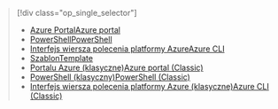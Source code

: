 > [!div class="op_single_selector"]
> * [<span data-ttu-id="81234-101">Azure Portal</span><span class="sxs-lookup"><span data-stu-id="81234-101">Azure portal</span></span>](../articles/virtual-network/virtual-networks-create-vnet-arm-pportal.md)
> * [<span data-ttu-id="81234-102">PowerShell</span><span class="sxs-lookup"><span data-stu-id="81234-102">PowerShell</span></span>](../articles/virtual-network/virtual-networks-create-vnet-arm-ps.md)
> * [<span data-ttu-id="81234-103">Interfejs wiersza polecenia platformy Azure</span><span class="sxs-lookup"><span data-stu-id="81234-103">Azure CLI</span></span>](../articles/virtual-network/virtual-networks-create-vnet-arm-cli.md)
> * [<span data-ttu-id="81234-104">Szablon</span><span class="sxs-lookup"><span data-stu-id="81234-104">Template</span></span>](../articles/virtual-network/virtual-networks-create-vnet-arm-template-click.md)
> * [<span data-ttu-id="81234-105">Portalu Azure (klasyczne)</span><span class="sxs-lookup"><span data-stu-id="81234-105">Azure portal (Classic)</span></span>](../articles/virtual-network/virtual-networks-create-vnet-classic-pportal.md)
> * [<span data-ttu-id="81234-106">PowerShell (klasyczny)</span><span class="sxs-lookup"><span data-stu-id="81234-106">PowerShell (Classic)</span></span>](../articles/virtual-network/virtual-networks-create-vnet-classic-netcfg-ps.md)
> * [<span data-ttu-id="81234-107">Interfejs wiersza polecenia platformy Azure (klasyczne)</span><span class="sxs-lookup"><span data-stu-id="81234-107">Azure CLI (Classic)</span></span>](../articles/virtual-network/virtual-networks-create-vnet-classic-cli.md)
